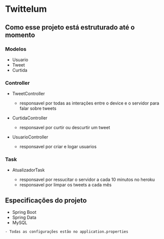 # Twittelum 

## Como esse projeto está estruturado até o momento 

### Modelos

 * Usuario 
 * Tweet
 * Curtida
 
### Controller

  * TweetController 
  
    - responsavel por todas as interações entre o device e o servidor para falar sobre tweets
 
  * CurtidaController
  
    - responsavel por curtir ou descurtir um tweet
    
        
  * UsuarioController
  
    - responsavel por criar e logar usuarios
        
    
### Task

   * AtualizadorTask
    
       - responsavel por ressucitar o servidor a cada 10 minutos no heroku
       - responsavel por limpar os tweets a cada mês
     
 ## Especificações do projeto
 
   * Spring Boot 
   * Spring Data
   * MySQL
   
    - Todas as configurações estão no application.properties